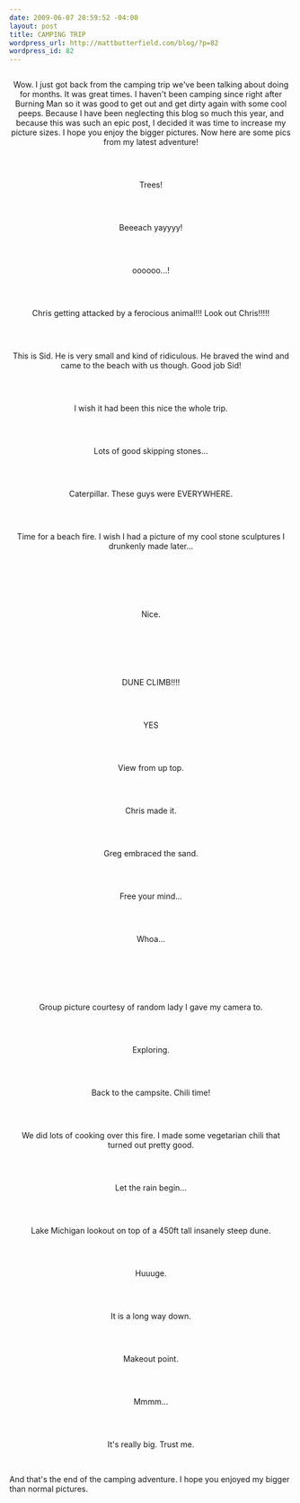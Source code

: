 ```yaml
--- 
date: 2009-06-07 20:59:52 -04:00
layout: post
title: CAMPING TRIP
wordpress_url: http://mattbutterfield.com/blog/?p=82
wordpress_id: 82
---
```

<p style="text-align: center;"><img src="http://mattbutterfield.com/blogpics/camping09/01.jpg" alt="" /></p>
<p style="text-align: center;">Wow.  I just got back from the camping trip we've been talking about doing for months.  It was great times.  I haven't been camping since right after Burning Man so it was good to get out and get dirty again with some cool peeps.  Because I have been neglecting this blog so much this year, and because this was such an epic post, I decided it was time to increase my picture sizes.  I hope you enjoy the bigger pictures.  Now here are some pics from my latest adventure!</p>
<p><P align "left">&nbsp;</P></p>


<p style="text-align: center;"><img src="http://mattbutterfield.com/blogpics/camping09/02.jpg" alt="" /></p>
<p style="text-align: center;">Trees!</p>
<p><P align "left">&nbsp;</P></p>


<p style="text-align: center;"><img src="http://mattbutterfield.com/blogpics/camping09/03.jpg" alt="" /></p>
<p style="text-align: center;">Beeeach yayyyy!</p>
<p><P align "left">&nbsp;</P></p>


<p style="text-align: center;"><img src="http://mattbutterfield.com/blogpics/camping09/04.jpg" alt="" /></p>
<p style="text-align: center;">oooooo...!</p>
<p><P align "left">&nbsp;</P></p>


<p style="text-align: center;"><img src="http://mattbutterfield.com/blogpics/camping09/05.jpg" alt="" /></p>
<p style="text-align: center;">Chris getting attacked by a ferocious animal!!!  Look out Chris!!!!!</p>
<p><P align "left">&nbsp;</P></p>


<p style="text-align: center;"><img src="http://mattbutterfield.com/blogpics/camping09/06.jpg" alt="" /></p>
<p style="text-align: center;">This is Sid.  He is very small and kind of ridiculous.  He braved the wind and came to the beach with us though.  Good job Sid!</p>
<p><P align "left">&nbsp;</P></p>


<p style="text-align: center;"><img src="http://mattbutterfield.com/blogpics/camping09/07.jpg" alt="" /></p>
<p style="text-align: center;">I wish it had been this nice the whole trip.</p>
<p><P align "left">&nbsp;</P></p>


<p style="text-align: center;"><img src="http://mattbutterfield.com/blogpics/camping09/08.jpg" alt="" /></p>
<p style="text-align: center;">Lots of good skipping stones...</p>
<p><P align "left">&nbsp;</P></p>


<p style="text-align: center;"><img src="http://mattbutterfield.com/blogpics/camping09/09.jpg" alt="" /></p>
<p style="text-align: center;">Caterpillar.  These guys were EVERYWHERE.</p>
<p><P align "left">&nbsp;</P></p>


<p style="text-align: center;"><img src="http://mattbutterfield.com/blogpics/camping09/10.jpg" alt="" /></p>
<p style="text-align: center;">Time for a beach fire.  I wish I had a picture of my cool stone sculptures I drunkenly made later...</p>
<p><P align "left">&nbsp;</P></p>


<p style="text-align: center;"><img src="http://mattbutterfield.com/blogpics/camping09/11.jpg" alt="" /></p>
<p style="text-align: center;"></p>
<p><P align "left">&nbsp;</P></p>


<p style="text-align: center;"><img src="http://mattbutterfield.com/blogpics/camping09/12.jpg" alt="" /></p>
<p style="text-align: center;">Nice.</p>
<p><P align "left">&nbsp;</P></p>


<p style="text-align: center;"><img src="http://mattbutterfield.com/blogpics/camping09/13.jpg" alt="" /></p>
<p style="text-align: center;"></p>
<p><P align "left">&nbsp;</P></p>


<p style="text-align: center;"><img src="http://mattbutterfield.com/blogpics/camping09/14.jpg" alt="" /></p>
<p style="text-align: center;">DUNE CLIMB!!!!</p>
<p><P align "left">&nbsp;</P></p>


<p style="text-align: center;"><img src="http://mattbutterfield.com/blogpics/camping09/15.jpg" alt="" /></p>
<p style="text-align: center;">YES</p>
<p><P align "left">&nbsp;</P></p>


<p style="text-align: center;"><img src="http://mattbutterfield.com/blogpics/camping09/16.jpg" alt="" /></p>
<p style="text-align: center;">View from up top.</p>
<p><P align "left">&nbsp;</P></p>


<p style="text-align: center;"><img src="http://mattbutterfield.com/blogpics/camping09/17.jpg" alt="" /></p>
<p style="text-align: center;">Chris made it.</p>
<p><P align "left">&nbsp;</P></p>


<p style="text-align: center;"><img src="http://mattbutterfield.com/blogpics/camping09/18.jpg" alt="" /></p>
<p style="text-align: center;">Greg embraced the sand.</p>
<p><P align "left">&nbsp;</P></p>


<p style="text-align: center;"><img src="http://mattbutterfield.com/blogpics/camping09/19.jpg" alt="" /></p>
<p style="text-align: center;">Free your mind...</p>
<p><P align "left">&nbsp;</P></p>


<p style="text-align: center;"><img src="http://mattbutterfield.com/blogpics/camping09/20.jpg" alt="" /></p>
<p style="text-align: center;">Whoa...</p>
<p><P align "left">&nbsp;</P></p>


<p style="text-align: center;"><img src="http://mattbutterfield.com/blogpics/camping09/21.jpg" alt="" /></p>
<p style="text-align: center;"></p>
<p><P align "left">&nbsp;</P></p>


<p style="text-align: center;"><img src="http://mattbutterfield.com/blogpics/camping09/22.jpg" alt="" /></p>
<p style="text-align: center;">Group picture courtesy of random lady I gave my camera to.</p>
<p><P align "left">&nbsp;</P></p>


<p style="text-align: center;"><img src="http://mattbutterfield.com/blogpics/camping09/23.jpg" alt="" /></p>
<p style="text-align: center;">Exploring.</p>
<p><P align "left">&nbsp;</P></p>


<p style="text-align: center;"><img src="http://mattbutterfield.com/blogpics/camping09/24.jpg" alt="" /></p>
<p style="text-align: center;">Back to the campsite.  Chili time!</p>
<p><P align "left">&nbsp;</P></p>


<p style="text-align: center;"><img src="http://mattbutterfield.com/blogpics/camping09/25.jpg" alt="" /></p>
<p style="text-align: center;">We did lots of cooking over this fire.  I made some vegetarian chili that turned out pretty good.</p>
<p><P align "left">&nbsp;</P></p>


<p style="text-align: center;"><img src="http://mattbutterfield.com/blogpics/camping09/26.jpg" alt="" /></p>
<p style="text-align: center;">Let the rain begin...</p>
<p><P align "left">&nbsp;</P></p>


<p style="text-align: center;"><img src="http://mattbutterfield.com/blogpics/camping09/27.jpg" alt="" /></p>
<p style="text-align: center;">Lake Michigan lookout on top of a 450ft tall insanely steep dune.</p>
<p><P align "left">&nbsp;</P></p>


<p style="text-align: center;"><img src="http://mattbutterfield.com/blogpics/camping09/28.jpg" alt="" /></p>
<p style="text-align: center;">Huuuge.</p>
<p><P align "left">&nbsp;</P></p>


<p style="text-align: center;"><img src="http://mattbutterfield.com/blogpics/camping09/29.jpg" alt="" /></p>
<p style="text-align: center;">It is a long way down.</p>
<p><P align "left">&nbsp;</P></p>


<p style="text-align: center;"><img src="http://mattbutterfield.com/blogpics/camping09/30.jpg" alt="" /></p>
<p style="text-align: center;">Makeout point.</p>
<p><P align "left">&nbsp;</P></p>


<p style="text-align: center;"><img src="http://mattbutterfield.com/blogpics/camping09/31.jpg" alt="" /></p>
<p style="text-align: center;">Mmmm...</p>
<p><P align "left">&nbsp;</P></p>


<p style="text-align: center;"><img src="http://mattbutterfield.com/blogpics/camping09/32.jpg" alt="" /></p>
<p style="text-align: center;">It's really big.  Trust me.</p>
<p><P align "left">&nbsp;</P></p>

And that's the end of the camping adventure.  I hope you enjoyed my bigger than normal pictures.
